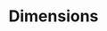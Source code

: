 ---
bigquery: https://console.cloud.google.com/bigquery?p=covid-19-dimensions-ai&page=table&d=data&t=publications
contributors: Digital Science, https://www.digital-science.com/
cost: Free for personal, non-commercial use.
description: Dimensions contains more than 100 million publications, ranging from
  articles published in scholarly journals, books and book chapters, to preprints
  and conference proceedings. All publications are contextualized with linked data
  sets, funding, publications, patents, clinical trials, and policy documents. You
  can also view associated categories, funders, institutions, and researcher profiles.
documentation: https://docs.dimensions.ai/bigquery/index.html
last_edit: 04/10/2022, 19:24:32
location: https://www.dimensions.ai/products/free/
maintained_by: Digital Science, https://www.digital-science.com/
schema_fields:
- application_number
- resulting_publication_ids
- research_org_city_names
- granted_date
- journal_lists
- current_assignee_countries
- editors
- embargo_date
- isbn
- original_assignee
- year
- funder_countries
- citation_string
- repository_url
- funding_aud
- filing_date
- granted_year
- arxiv_id
- links
- associated_publication_arxiv_id
- active_years
- mesh_terms
- funding_chf
- associated_grant_ids
- language
- clinical_trial_ids
- phase
- funder_orgs
- publisher
- pmid
- associated_publication_pmid
- category_sdg
- investigators
- repository_name
- subtitles
- open_access_categories_v2
- mesh_headings
- category_bra
- researcher_ids
- interventions
- doi
- start_year
- funding_jpy
- book_title
- legal_status
- date
- research_org_cities
- funding_eur
- original_abstract
- eisbn
- category_hrcs_hc
- research_orgs
- citations
- end_year
- open_access_categories
- linkout
- book_series_title
- expiration_date
- funder_org
- kind
- aliases
- associated_publication_id
- issue
- date_print
- current_assignee_orgs
- external_ids
- acronyms
- assignee_countries
- foa_number
- category_icrp_cso
- categories
- patent_ids
- date_online
- brief_title
- research_org_country_names
- citations_count
- grant_number
- funding_gbp
- assignee_orgs
- legal_events
- altmetrics
- established
- funding_cny
- acronym
- funding_cad
- description
- pmcid
- category_icrp_ct
- funding_currency
- id
- license
- start_date
- cited_by_ids
- conference
- research_org_state_names
- family_members_ids
- associated_publication_doi
- publication_date
- name
- funding_details
- type
- concepts
- inventor_names
- funding_nzd
- family_id
- funder_org_countries
- jurisdiction
- filing_status
- title
- category_hrcs_rac
- date_inserted
- filing_year
- email_address
- category_rcdc
- funder_org_acronyms
- types
- labels
- priority_date
- research_org_state_codes
- funder_org_state_codes
- created_date
- status
- publication_year
- conditions
- date_normal
- journal
- relationships
- family_count
- metrics
- reference_ids
- acknowledgements
- publication_ids
- priority_year
- category_uoa
- original_title
- funder_org_cities
- abstract
- volume
- category_for
- source_id
- supporting_grant_ids
- research_org_countries
- gender
- expiration_year
- proceedings_title
- parent_id
- registry
- original_assignee_countries
- resulting_publication_doi
- cpc
- category_hra
- end_date
- date_imported_gbq
- repository_id
- pages
- date_modified
- organisation_details
- ipcr
- authors
- funding_usd
- wikipedia_url
- funding_amount
- address
- current_assignee
- original_assignee_orgs
shortname: dimensions
tags:
- scholarly literature
- patents
- funding
- clinical trials
- academic profiles
terms_of_use: 'Use of both the Dimensions COVID-19 dataset and full Dimensions dataset
  are subject to the Dimensions Terms of use: https://www.dimensions.ai/policies-terms-legal '
title: Dimensions
uuid: dcff88bd-fe6b-4fdb-8159-809bf9d7bc1c
---